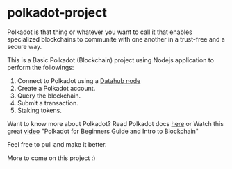 # polkadot-project

Polkadot is that thing or whatever you want to call it that enables specialized blockchains to communite with one another in a trust-free and a secure way.

This is a Basic Polkadot (Blockchain) project using Nodejs application to perform the followings: 

1. Connect to Polkadot using a [Datahub node](https://datahub.figment.io/) 
2. Create a Polkadot account. 
3. Query the blockchain.
4. Submit a transaction.
5. Staking tokens.


Want to know more about Polkadot? Read Polkadot docs [here](https://wiki.polkadot.network/docs/en/getting-started) or Watch this great [video](https://www.youtube.com/watch?v=kw8eu2VadFA&t=3195s) "Polkadot for Beginners Guide and Intro to Blockchain"

Feel free to pull and make it better.

More to come on this project :)
